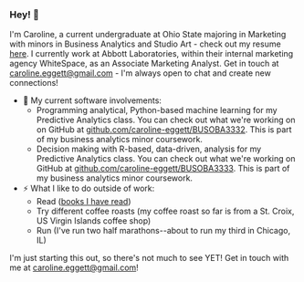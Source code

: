 ### Hey! 👋

I'm Caroline, a current undergraduate at Ohio State majoring in Marketing with minors in Business Analytics and Studio Art - check out my resume [here](https://drive.google.com/file/d/1ZPqcL1wUv8iY9xK9vgstVw4viP2Sk1I1/view?usp=sharing). I currently work at Abbott Laboratories, within their internal marketing agency WhiteSpace, as an Associate Marketing Analyst. Get in touch at caroline.eggett@gmail.com - I'm always open to chat and create new connections!

- 🔭 My current software involvements:
    - Programming analytical, Python-based machine learning for my Predictive Analytics class.  You can check out what we're working on on GitHub at [github.com/caroline-eggett/BUSOBA3332](https://github.com/caroline-eggett/BUSOBA3332). This is part of my business analytics minor coursework. 
    - Decision making with R-based, data-driven, analysis for my Predictive Analytics class.  You can check out what we're working on GitHub at [github.com/caroline-eggett/BUSOBA3333](https://github.com/caroline-eggett/BUSOBA3333). This is part of my business analytics minor coursework. 
- ⚡ What I like to do outside of work:
    - Read ([books I have read](https://www.goodreads.com/caroline_eggett))
    - Try different coffee roasts (my coffee roast so far is from a St. Croix, US Virgin Islands coffee shop)
    - Run (I've run two half marathons--about to run my third in Chicago, IL)

I'm just starting this out, so there's not much to see YET! Get in touch with me at caroline.eggett@gmail.com! 
